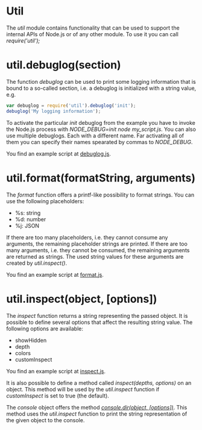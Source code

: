 # Util
The _util_ module contains functionality that can be used to support the internal APIs of Node.js or of any other module. To use it you can call _require('util');_

# util.debuglog(section)
The function _debuglog_ can be used to print some logging information that is bound to a so-called section, i.e. a debuglog is initialized with a string value, e.g.
```javascript
var debuglog = require('util').debuglog('init');
debuglog('My logging information');
```

To activate the particular _init_ debuglog from the example you have to invoke the Node.js process with _NODE_DEBUG=init node my_script.js_.
You can also use multiple debuglogs. Each with a different name. Far activating all of them you can specify their names spearated by commas to _NODE_DEBUG_.

You find an example script at [debuglog.js](debuglog.js).

# util.format(formatString, arguments)
The _format_ function offers a printf-like possibility to format strings.
You can use the following placeholders:
* %s: string
* %d: number
* %j: JSON

If there are too many placeholders, i.e. they cannot consume any arguments, the remaining placeholder strings are printed.
If there are too many arguments, i.e. they cannot be consumed, the remaining arguments are returned as strings. The used string values for these arguments are created by _util.inspect()_.

You find an example script at [format.js](format.js).

# util.inspect(object, [options])
The _inspect_ function returns a string representing the passed object. It is possible to define several options that affect the resulting string value.
The following options are available:
* showHidden
* depth
* colors
* customInspect

You find an example script at [inspect.js](inspect.js).

It is also possible to define a method called _inspect(depths, options)_ on an object. This method will be used by the _util.inspect_ function if _customInspect_ is set to true (the default).

The _console_ object offers the method [_console.dir(object, [options])_](https://nodejs.org/api/console.html#console_console_dir_obj_options). This method uses the _util.inspect_ function to print the string representation of the given object to the console.
